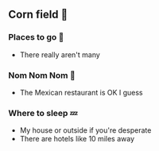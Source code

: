 ## Corn field :corn:

### Places to go :dancer:
- There really aren't many

### Nom Nom Nom :hamburger:
- The Mexican restaurant is OK I guess

### Where to sleep :zzz:
- My house or outside if you're desperate
- There are hotels like 10 miles away
